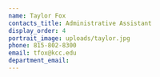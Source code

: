 ```yaml
---
name: Taylor Fox
contacts_title: Administrative Assistant
display_order: 4
portrait_image: uploads/taylor.jpg
phone: 815-802-8300
email: tfox@kcc.edu
department_email:
---
```

